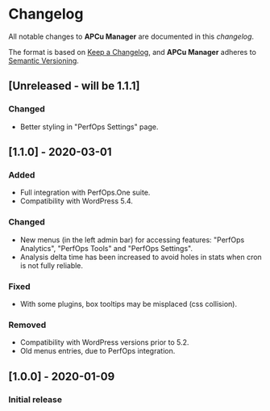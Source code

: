 # Changelog
All notable changes to **APCu Manager** are documented in this *changelog*.

The format is based on [Keep a Changelog](https://keepachangelog.com/en/1.0.0/), and **APCu Manager** adheres to [Semantic Versioning](https://semver.org/spec/v2.0.0.html).

## [Unreleased - will be 1.1.1]
### Changed
- Better styling in "PerfOps Settings" page.

## [1.1.0] - 2020-03-01
### Added
- Full integration with PerfOps.One suite.
- Compatibility with WordPress 5.4.
### Changed
- New menus (in the left admin bar) for accessing features: "PerfOps Analytics", "PerfOps Tools" and "PerfOps Settings".
- Analysis delta time has been increased to avoid holes in stats when cron is not fully reliable.
### Fixed
- With some plugins, box tooltips may be misplaced (css collision).
### Removed
- Compatibility with WordPress versions prior to 5.2.
- Old menus entries, due to PerfOps integration.

## [1.0.0] - 2020-01-09
### Initial release